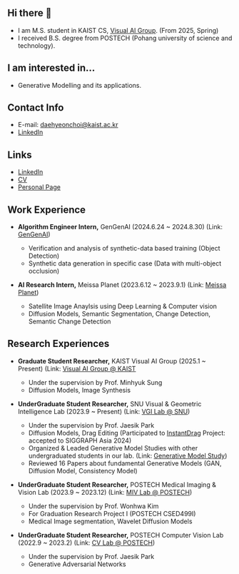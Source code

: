 ## Hi there 👋

<!--
**choidaedae/choidaedae** is a ✨ _special_ ✨ repository because its `README.md` (this file) appears on your GitHub profile.

Here are some ideas to get you started:

- 🔭 I’m currently working on ...
- 🌱 I’m currently learning ...
- 👯 I’m looking to collaborate on ...
- 🤔 I’m looking for help with ...
- 💬 Ask me about ...
- 📫 How to reach me: ...
- 😄 Pronouns: ...
- ⚡ Fun fact: ...
--> 
- I am M.S. student in KAIST CS, [Visual AI Group](https://visualai.kaist.ac.kr/). (From 2025, Spring)
- I received B.S. degree from POSTECH (Pohang university of science and technology).


## I am interested in...
- Generative Modelling and its applications. 

## Contact Info
- E-mail: daehyeonchoi@kaist.ac.kr
- [LinkedIn](https://www.linkedin.com/in/choi-daehyeon-570b0a214/)

  
## Links
- [LinkedIn](https://www.linkedin.com/in/daehyeon-choi-570b0a214/)
- [CV](https://drive.google.com/file/d/1cVSY2W48zxk9jj50vJqUu30baFlkMVgF/view?usp=sharing)
- [Personal Page](https://choidaedae.github.io)


## Work Experience
- **Algorithm Engineer Intern,** GenGenAI (2024.6.24 ~ 2024.8.30) (Link: [GenGenAI](https://www.gengen.ai))
  - Verification and analysis of synthetic-data based training (Object Detection)
  - Synthetic data generation in specific case (Data with multi-object occlusion)
    
- **AI Research Intern,** Meissa Planet (2023.6.12 ~ 2023.9.1) (Link: [Meissa Planet](https://www.meissaplanet.com))
  - Satellite Image Anaylsis using Deep Learning & Computer vision 
  - Diffusion Models, Semantic Segmentation, Change Detection, Semantic Change Detection


## Research Experiences
- **Graduate Student Researcher,** KAIST Visual AI Group (2025.1 ~ Present) (Link: [Visual AI Group @ KAIST](https://visualai.kaist.ac.kr/)
  - Under the supervision by Prof. Minhyuk Sung
  - Diffusion Models, Image Synthesis

- **UnderGraduate Student Researcher,** SNU Visual & Geometric Intelligence Lab (2023.9 ~ Present) (Link: [VGI Lab @ SNU](https://jaesik.info/lab))
  - Under the supervision by Prof. Jaesik Park
  - Diffusion Models, Drag Editing (Participated to [InstantDrag](https://github.com/SNU-VGILab/InstantDrag) Project: accepted to SIGGRAPH Asia 2024)
  - Organized & Leaded Generative Model Studies with other undergraduated students in our lab. (Link: [Generative Model Study](https://github.com/choidaedae/VGILab-generative-model-study))
  - Reviewed 16 Papers about fundamental Generative Models (GAN, Diffusion Model, Consistency Model)
    
- **UnderGraduate Student Researcher,** POSTECH Medical Imaging & Vision Lab (2023.9 ~ 2023.12) (Link: [MIV Lab @ POSTECH](https://miv.postech.ac.kr))
  - Under the supervision by Prof. Wonhwa Kim
  - For Graduation Research Project I (POSTECH CSED499I) 
  - Medical Image segmentation, Wavelet Diffusion Models
  
- **UnderGraduate Student Researcher,** POSTECH Computer Vision Lab (2022.9 ~ 2023.2) (Link: [CV Lab @ POSTECH](https://cvlab.postech.ac.kr))
  - Under the supervision by Prof. Jaesik Park 
  - Generative Adversarial Networks
 

 
 
  
  
